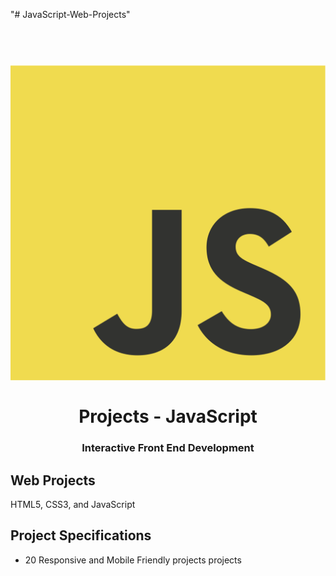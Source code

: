 "# JavaScript-Web-Projects" 
<h1 align = "center">
<br>
  <img src = "img/JavaScript-logo.png" width = "600">
  <br>
    <br>
  Projects - JavaScript
  <br>
</ H1>

<h3 align = "center"> Interactive Front End Development </h3>

## Web Projects

HTML5, CSS3, and JavaScript

## Project Specifications

- 20 Responsive and Mobile Friendly projects projects
